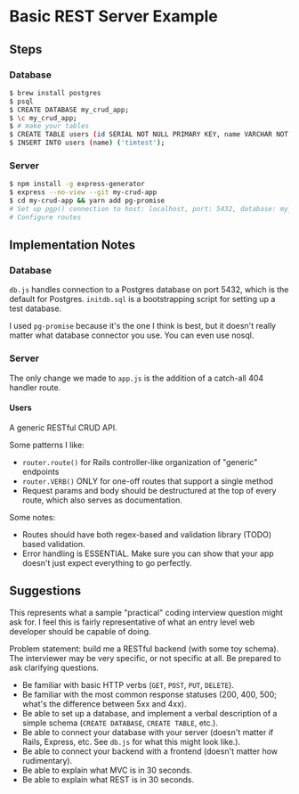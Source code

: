# Basic REST Server Example

## Steps

### Database

```bash
$ brew install postgres
$ psql
$ CREATE DATABASE my_crud_app;
$ \c my_crud_app;
$ # make your tables
$ CREATE TABLE users (id SERIAL NOT NULL PRIMARY KEY, name VARCHAR NOT NULL);
$ INSERT INTO users (name) ('timtest');
```

### Server

```bash
$ npm install -g express-generator
$ express --no-view --git my-crud-app
$ cd my-crud-app && yarn add pg-promise
# Set up pgp() connection to host: localhost, port: 5432, database: my_crud_app
# Configure routes
```

## Implementation Notes

### Database

`db.js` handles connection to a Postgres database on port 5432, which is the default for Postgres. `initdb.sql` is a bootstrapping script for setting up a test database.

I used `pg-promise` because it's the one I think is best, but it doesn't really matter what database connector you use. You can even use nosql.

### Server

The only change we made to `app.js` is the addition of a catch-all 404 handler route.

#### Users

A generic RESTful CRUD API.

Some patterns I like:

* `router.route()` for Rails controller-like organization of "generic" endpoints
* `router.VERB()` ONLY for one-off routes that support a single method
* Request params and body should be destructured at the top of every route, which also serves as documentation.

Some notes:

* Routes should have both regex-based and validation library (TODO) based validation.
* Error handling is ESSENTIAL. Make sure you can show that your app doesn't just expect everything to go perfectly.

## Suggestions

This represents what a sample "practical" coding interview question might ask for. I feel this is fairly representative of what an entry level web developer should be capable of doing.

Problem statement: build me a RESTful backend (with some toy schema). The interviewer may be very specific, or not specific at all. Be prepared to ask clarifying questions.

* Be familiar with basic HTTP verbs (`GET`, `POST`, `PUT`, `DELETE`).
* Be familiar with the most common response statuses (200, 400, 500; what's the difference between 5xx and 4xx).
* Be able to set up a database, and implement a verbal description of a simple schema (`CREATE DATABASE`, `CREATE TABLE`, etc.).
* Be able to connect your database with your server (doesn't matter if Rails, Express, etc. See `db.js` for what this might look like.).
* Be able to connect your backend with a frontend (doesn't matter how rudimentary).
* Be able to explain what MVC is in 30 seconds.
* Be able to explain what REST is in 30 seconds.